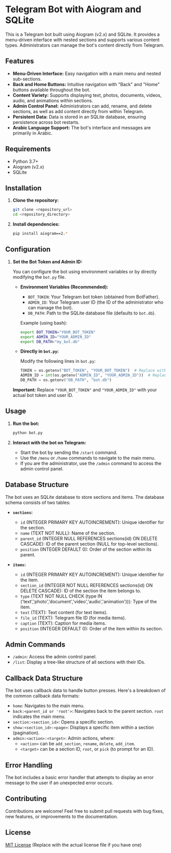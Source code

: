 # Telegram Bot with Aiogram and SQLite

This is a Telegram bot built using Aiogram (v2.x) and SQLite. It provides a menu-driven interface with nested sections and supports various content types.  Administrators can manage the bot's content directly from Telegram.

## Features

*   **Menu-Driven Interface:**  Easy navigation with a main menu and nested sub-sections.
*   **Back and Home Buttons:**  Intuitive navigation with "Back" and "Home" buttons available throughout the bot.
*   **Content Variety:** Supports displaying text, photos, documents, videos, audio, and animations within sections.
*   **Admin Control Panel:**  Administrators can add, rename, and delete sections, as well as add content directly from within Telegram.
*   **Persistent Data:**  Data is stored in an SQLite database, ensuring persistence across bot restarts.
*   **Arabic Language Support:** The bot's interface and messages are primarily in Arabic.

## Requirements

*   Python 3.7+
*   Aiogram (v2.x)
*   SQLite

## Installation

1.  **Clone the repository:**

    ```bash
    git clone <repository_url>
    cd <repository_directory>
    ```

2.  **Install dependencies:**

    ```bash
    pip install aiogram==2.*
    ```

## Configuration

1.  **Set the Bot Token and Admin ID:**

    You can configure the bot using environment variables or by directly modifying the `bot.py` file.

    *   **Environment Variables (Recommended):**

        *   `BOT_TOKEN`:  Your Telegram bot token (obtained from BotFather).
        *   `ADMIN_ID`: Your Telegram user ID (the ID of the administrator who can manage the bot).
        *   `DB_PATH`: Path to the SQLite database file (defaults to `bot.db`).

        Example (using bash):

        ```bash
        export BOT_TOKEN="YOUR_BOT_TOKEN"
        export ADMIN_ID="YOUR_ADMIN_ID"
        export DB_PATH="my_bot.db"
        ```

    *   **Directly in `bot.py`:**

        Modify the following lines in `bot.py`:

        ```python
        TOKEN = os.getenv("BOT_TOKEN", "YOUR_BOT_TOKEN")  # Replace with your bot token
        ADMIN_ID = int(os.getenv("ADMIN_ID", "YOUR_ADMIN_ID"))  # Replace with your Telegram user ID
        DB_PATH = os.getenv("DB_PATH", "bot.db")
        ```

    **Important:**  Replace `"YOUR_BOT_TOKEN"` and `"YOUR_ADMIN_ID"` with your actual bot token and user ID.

## Usage

1.  **Run the bot:**

    ```bash
    python bot.py
    ```

2.  **Interact with the bot on Telegram:**

    *   Start the bot by sending the `/start` command.
    *   Use the `/menu` or `/home` commands to navigate to the main menu.
    *   If you are the administrator, use the `/admin` command to access the admin control panel.

## Database Structure

The bot uses an SQLite database to store sections and items. The database schema consists of two tables:

*   **`sections`:**

    *   `id` (INTEGER PRIMARY KEY AUTOINCREMENT): Unique identifier for the section.
    *   `name` (TEXT NOT NULL): Name of the section.
    *   `parent_id` (INTEGER NULL REFERENCES sections(id) ON DELETE CASCADE): ID of the parent section (NULL for top-level sections).
    *   `position` (INTEGER DEFAULT 0):  Order of the section within its parent.

*   **`items`:**

    *   `id` (INTEGER PRIMARY KEY AUTOINCREMENT): Unique identifier for the item.
    *   `section_id` (INTEGER NOT NULL REFERENCES sections(id) ON DELETE CASCADE): ID of the section the item belongs to.
    *   `type` (TEXT NOT NULL CHECK (type IN ('text','photo','document','video','audio','animation'))): Type of the item.
    *   `text` (TEXT): Text content (for text items).
    *   `file_id` (TEXT): Telegram file ID (for media items).
    *   `caption` (TEXT): Caption for media items.
    *   `position` (INTEGER DEFAULT 0): Order of the item within its section.

## Admin Commands

*   `/admin`: Access the admin control panel.
*   `/list`: Display a tree-like structure of all sections with their IDs.

## Callback Data Structure

The bot uses callback data to handle button presses. Here's a breakdown of the common callback data formats:

*   `home`: Navigates to the main menu.
*   `back:<parent_id or 'root'>`: Navigates back to the parent section.  `root` indicates the main menu.
*   `section:<section_id>`: Opens a specific section.
*   `show:<section_id>:<page>`: Displays a specific item within a section (pagination).
*   `admin:<action>:<target>`:  Admin actions, where:
    *   `<action>` can be `add_section`, `rename`, `delete`, `add_item`.
    *   `<target>` can be a section ID, `root`, or `pick` (to prompt for an ID).

## Error Handling

The bot includes a basic error handler that attempts to display an error message to the user if an unexpected error occurs.

## Contributing

Contributions are welcome!  Feel free to submit pull requests with bug fixes, new features, or improvements to the documentation.

## License

[MIT License](LICENSE) (Replace with the actual license file if you have one)

